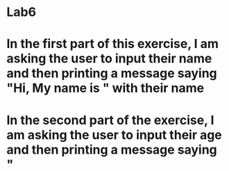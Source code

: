 # Lab6

# In the first part of this exercise, I am asking the user to input their name and then printing a message saying "Hi, My name is " with their name 

# In the second part of the exercise, I am asking the user to input their age and then printing a message saying " 


